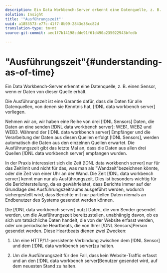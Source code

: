```yaml
---
description: Ein Data Workbench-Server erkennt eine Datenquelle, z. B. einen Sensor, wenn er Daten von dieser Quelle erhält.
solution: Insight
title: '"Ausführungszeit"'
uuid: a1853573-e77c-41f7-8b99-2843e38cc82d
translation-type: tm+mt
source-git-commit: aec1f7b14198cdde91f61d490a235022943bfedb

---
```



# &quot;Ausführungszeit&quot;{#understanding-as-of-time}

Ein Data Workbench-Server erkennt eine Datenquelle, z. B. einen Sensor, wenn er Daten von dieser Quelle erhält.

Die Ausführungszeit ist eine Garantie dafür, dass die Daten für alle Datenquellen, von denen sie Kenntnis hat, [!DNL data workbench server] vorliegen.

Nehmen wir an, wir haben eine Reihe von drei [!DNL Sensors] Daten, die Daten an eine senden [!DNL data workbench server]: WEB1, WEB2 und WEB3. Während der [!DNL data workbench server] Empfänger und die Verarbeitung der Daten aus diesen Quellen erfolgt [!DNL Sensors], werden automatisch die Daten aus den einzelnen Quellen erwartet. Die Ausführungszeit gibt das letzte Mal an, dass die Daten aus allen drei Quellen [!DNL data workbench server] empfangen wurden.

In der Praxis interessiert sich die Zeit [!DNL data workbench server] nur für das Zeitlimit und nicht für das, was man als &quot;Wandzeit&quot;bezeichnen könnte, oder die Zeit von einer Uhr an der Wand. Die Zeit [!DNL data workbench server] kennt man nur als Ausführungszeit. Dies ist besonders wichtig für die Berichterstellung, da es gewährleistet, dass Berichte immer auf der Grundlage des Ausführungszeitraums ausgeführt werden, wodurch sichergestellt wird, dass Berichte mit nur partiellen Daten niemals an Endbenutzer des Systems gesendet werden können.

Die [!DNL data workbench server] nutzt Daten, die vom Sender gesendet werden, um die Ausführungszeit bereitzustellen, unabhängig davon, ob es sich um tatsächliche Daten handelt, die von der Website erfasst werden, oder um periodische Heartbeats, die von Ihrer [!DNL Sensors]Person gesendet werden. Diese Heartbeats dienen zwei Zwecken:

1. Um eine HTTP/1.1-persistente Verbindung zwischen dem [!DNL Sensor] und dem [!DNL data workbench server]zu halten.

1. Um die Ausführungszeit für den Fall, dass kein Website-Traffic erfasst und an den [!DNL data workbench server]Benutzer gesendet wird, auf dem neuesten Stand zu halten.

